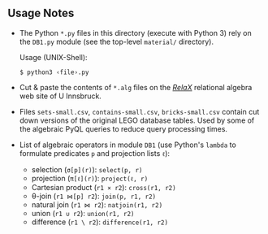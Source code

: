## Usage Notes

- The Python `*.py` files in this directory (execute with Python 3)
  rely on the `DB1.py` module (see the top-level `material/` directory).

  Usage (UNIX-Shell):
  ~~~
  $ python3 ‹file›.py
  ~~~

- Cut & paste the contents of `*.alg` files on the [_RelaX_](http://dbis-uibk.github.io/relax)
  relational algebra web site of U Innsbruck.

- Files `sets-small.csv`, `contains-small.csv`, `bricks-small.csv` contain 
  cut down versions of the original LEGO database tables.  Used by some of
  the algebraic PyQL queries to reduce query processing times.

- List of algebraic operators in module `DB1` (use Python's
  `lambda` to formulate predicates `p` and projection lists `ℓ`):

  - selection (`σ[p](r)`): `select(p, r)` 
  - projection (`π[ℓ](r)`): `project(ℓ, r)` 
  - Cartesian product (`r1 × r2`): `cross(r1, r2)`
  - θ-join (`r1 ⋈[p] r2`): `join(p, r1, r2)`
  - natural join (`r1 ⋈ r2`): `natjoin(r1, r2)`
  - union (`r1 ∪ r2`): `union(r1, r2)`
  - difference (`r1 \ r2`): `difference(r1, r2)`

